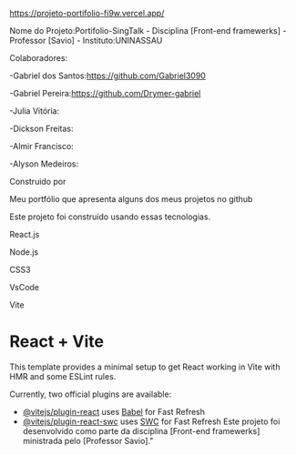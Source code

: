 https://projeto-portifolio-fi9w.vercel.app/

Nome do Projeto:Portifolio-SingTalk - Disciplina [Front-end framewerks] - Professor [Savio] - Instituto:UNINASSAU

Colaboradores:

 -Gabriel dos Santos:https://github.com/Gabriel3090
 
 -Gabriel Pereira:https://github.com/Drymer-gabriel
 
 -Julia Vitória:
 
 -Dickson Freitas:
 
 -Almir Francisco:
 
 -Alyson Medeiros:

Construido por
 
Meu portfólio que apresenta alguns dos meus projetos no github

Este projeto foi construído usando essas tecnologias.

React.js

Node.js

CSS3

VsCode

Vite



# React + Vite

This template provides a minimal setup to get React working in Vite with HMR and some ESLint rules.

Currently, two official plugins are available:

- [@vitejs/plugin-react](https://github.com/vitejs/vite-plugin-react/blob/main/packages/plugin-react/README.md) uses [Babel](https://babeljs.io/) for Fast Refresh
- [@vitejs/plugin-react-swc](https://github.com/vitejs/vite-plugin-react-swc) uses [SWC](https://swc.rs/) for Fast Refresh
Este projeto foi desenvolvido como parte da disciplina [Front-end framewerks]
ministrada pelo [Professor Savio]."

